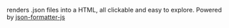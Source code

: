 renders .json files into a HTML, all clickable and easy to explore.  Powered by [json-formatter-js](https://github.com/mohsen1/json-formatter-js)
